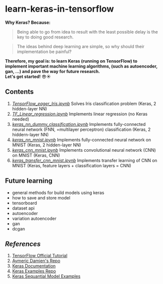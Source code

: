 # learn-keras-in-tensorflow

__Why Keras? Because:__
> Being able to go from idea to result with the least possible delay is the key to doing good research.

> The ideas behind deep learning are simple, so why should their implementation be painful?

__Therefore, my goal is: to learn Keras (running on TensorFlow) to implement important machine learning algorithms, (such as autoencoder, gan, ...) and pave the way for future research.__  
__Let's get started!__ :sunglasses::sunny:  

## Contents

1. [_TensorFlow_eager_Iris.ipynb_](https://github.com/GaoYang-Thu/learn-keras-in-tensorflow/blob/master/TensorFlow_eager_Iris.ipynb) Solves Iris classification problem (Keras, 2 hidden-layer NN)
2. [_TF_Linear_regression.ipynb_](https://github.com/GaoYang-Thu/learn-keras-in-tensorflow/blob/master/TF_Linear_regression_eager.ipynb) Implements linear regression (no Keras needed)
3. [_keras_nn_dummy_classification.ipynb_](https://github.com/GaoYang-Thu/learn-keras-in-tensorflow/blob/master/keras_nn_dummy_classification.ipynb) Implements fully-connected neural network (FNN, =multilayer perceptron) classification (Keras, 2 hiddern-layer NN)
4. [_keras_nn_mnist.ipynb_](https://github.com/GaoYang-Thu/learn-keras-in-tensorflow/blob/master/keras_nn_mnist.ipynb) Implements fully-connected neural network on MNIST (Keras, 2 hidden-layer NN)
5. [_keras_cnn_mnist.ipynb_](https://github.com/GaoYang-Thu/learn-keras-in-tensorflow/blob/master/keras_cnn_mnist.ipynb) Implements convolutional neural network (CNN) on MNIST (Keras, CNN)
6. [_keras_transfer_cnn_mnist.ipynb_]() Implements transfer learning of CNN on MNIST (Keras, feature layers + classification layers = CNN)

## Future learning
* general methods for build models using keras
* how to save and store model
* tensorboard
* dataset api
* autoencoder
* variation autoencoder
* gan
* dcgan

## _References_
1. [TensorFlow Official Tutorial](www.tensorflow.org/get_started/eager)
2. [Aymeric Damien's Repo](https://github.com/aymericdamien/TensorFlow-Examples)
3. [Keras Documentation](https://keras.io/getting-started/)
4. [Keras Examples Repo](https://github.com/keras-team/keras/tree/master/examples)
5. [Keras Sequantial Model Examples](https://keras.io/getting-started/sequantial-model-guide/)
